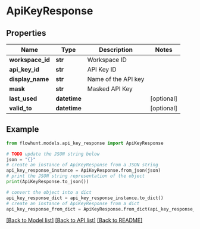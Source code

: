 # ApiKeyResponse


## Properties

Name | Type | Description | Notes
------------ | ------------- | ------------- | -------------
**workspace_id** | **str** | Workspace ID | 
**api_key_id** | **str** | API Key ID | 
**display_name** | **str** | Name of the API key | 
**mask** | **str** | Masked API Key | 
**last_used** | **datetime** |  | [optional] 
**valid_to** | **datetime** |  | [optional] 

## Example

```python
from flowhunt.models.api_key_response import ApiKeyResponse

# TODO update the JSON string below
json = "{}"
# create an instance of ApiKeyResponse from a JSON string
api_key_response_instance = ApiKeyResponse.from_json(json)
# print the JSON string representation of the object
print(ApiKeyResponse.to_json())

# convert the object into a dict
api_key_response_dict = api_key_response_instance.to_dict()
# create an instance of ApiKeyResponse from a dict
api_key_response_from_dict = ApiKeyResponse.from_dict(api_key_response_dict)
```
[[Back to Model list]](../README.md#documentation-for-models) [[Back to API list]](../README.md#documentation-for-api-endpoints) [[Back to README]](../README.md)


